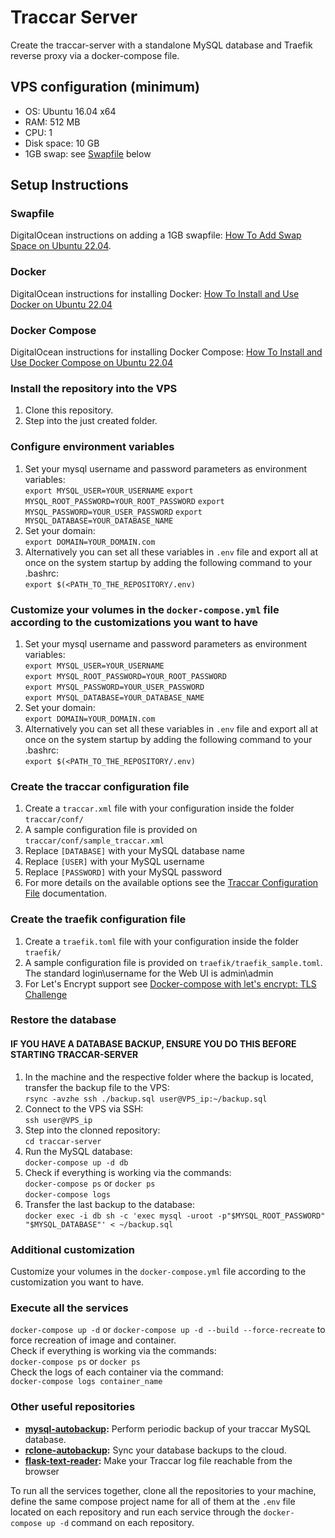 # Traccar Server

Create the traccar-server with a standalone MySQL database and Traefik reverse proxy via a docker-compose file.

## VPS configuration (minimum)

- OS: Ubuntu 16.04 x64
- RAM: 512 MB
- CPU: 1
- Disk space: 10 GB
- 1GB swap: see [Swapfile](#swapfile) below

## Setup Instructions

### Swapfile

DigitalOcean instructions on adding a 1GB swapfile: [How To Add Swap Space on Ubuntu 22.04](https://www.digitalocean.com/community/tutorials/how-to-add-swap-space-on-ubuntu-22-04).

### Docker

DigitalOcean instructions for installing Docker: [How To Install and Use Docker on Ubuntu 22.04](https://www.digitalocean.com/community/tutorials/how-to-install-and-use-docker-on-ubuntu-22-04)

### Docker Compose

DigitalOcean instructions for installing Docker Compose: [How To Install and Use Docker Compose on Ubuntu 22.04](https://www.digitalocean.com/community/tutorials/how-to-install-and-use-docker-compose-on-ubuntu-22-04)

### Install the repository into the VPS

1. Clone this repository.
1. Step into the just created folder.

### Configure environment variables

1. Set your mysql username and password parameters as environment variables:  
`export MYSQL_USER=YOUR_USERNAME` `export MYSQL_ROOT_PASSWORD=YOUR_ROOT_PASSWORD` `export MYSQL_PASSWORD=YOUR_USER_PASSWORD` `export MYSQL_DATABASE=YOUR_DATABASE_NAME`
2. Set your domain:  
`export DOMAIN=YOUR_DOMAIN.com`
3. Alternatively you can set all these variables in `.env` file and export all at once on the system startup by adding the following command to your .bashrc:  
`export $(<PATH_TO_THE_REPOSITORY/.env)`

### Customize your volumes in the `docker-compose.yml` file according to the customizations you want to have

1. Set your mysql username and password parameters as environment variables:  
`export MYSQL_USER=YOUR_USERNAME`  
`export MYSQL_ROOT_PASSWORD=YOUR_ROOT_PASSWORD`  
`export MYSQL_PASSWORD=YOUR_USER_PASSWORD`  
`export MYSQL_DATABASE=YOUR_DATABASE_NAME`
2. Set your domain:  
`export DOMAIN=YOUR_DOMAIN.com`
3. Alternatively you can set all these variables in `.env` file and export all at once on the system startup by adding the following command to your .bashrc:  
`export $(<PATH_TO_THE_REPOSITORY/.env)`

### Create the traccar configuration file

1. Create a `traccar.xml` file with your configuration inside the folder `traccar/conf/`
1. A sample configuration file is provided on `traccar/conf/sample_traccar.xml`
1. Replace `[DATABASE]` with your MySQL database name
1. Replace `[USER]` with your MySQL username
1. Replace `[PASSWORD]` with your MySQL password
1. For more details on the available options see the [Traccar Configuration File](https://www.traccar.org/configuration-file/) documentation.

### Create the traefik configuration file

1. Create a `traefik.toml` file with your configuration inside the folder `traefik/`
1. A sample configuration file is provided on `traefik/traefik_sample.toml`. The standard login\username for the Web UI is admin\admin
1. For Let's Encrypt support see [Docker-compose with let's encrypt: TLS Challenge](https://doc.traefik.io/traefik/user-guides/docker-compose/acme-tls/)

### Restore the database

#### IF YOU HAVE A DATABASE BACKUP, ENSURE YOU DO THIS BEFORE STARTING TRACCAR-SERVER

1. In the machine and the respective folder where the backup is located, transfer the backup file to the VPS:  
`rsync -avzhe ssh ./backup.sql user@VPS_ip:~/backup.sql`
1. Connect to the VPS via SSH:  
`ssh user@VPS_ip`
1. Step into the clonned repository:  
`cd traccar-server`
1. Run the MySQL database:  
`docker-compose up -d db`
1. Check if everything is working via the commands:  
`docker-compose ps` or `docker ps`  
`docker-compose logs`
1. Transfer the last backup to the database:  
`docker exec -i db sh -c 'exec mysql -uroot -p"$MYSQL_ROOT_PASSWORD" "$MYSQL_DATABASE"' < ~/backup.sql`

### Additional customization

Customize your volumes in the `docker-compose.yml` file according to the customization you want to have.

### Execute all the services

`docker-compose up -d` or `docker-compose up -d --build --force-recreate` to force recreation of image and container.  
Check if everything is working via the commands:  
`docker-compose ps` or `docker ps`  
Check the logs of each container via the command:  
`docker-compose logs container_name`

### Other useful repositories

- **[mysql-autobackup](https://github.com/RafaelMiquelino/mysql-autobackup):** Perform periodic backup of your traccar MySQL database.  
- **[rclone-autobackup](https://github.com/RafaelMiquelino/rclone-autobackup):** Sync your database backups to the cloud.  
- **[flask-text-reader](https://github.com/RafaelMiquelino/flask-text-reader):** Make your Traccar log file reachable from the browser  

To run all the services together, clone all the repositories to your machine, define the same compose project name for all of them at the `.env` file located on each repository and run each service through the `docker-compose up -d` command on each repository.

